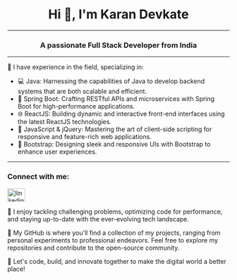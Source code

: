 <h1 align="center">Hi 👋, I'm Karan Devkate</h1>
<hr>
<h3 align="center">A passionate Full Stack Developer from India</h3>
<hr>
  <p>💼 I have experience in the field, specializing in:</p>
<ul>
 <li>💻 Java: Harnessing the capabilities of Java to develop backend systems that are both scalable and efficient.</li>
 <li> 🚀 Spring Boot: Crafting RESTful APIs and microservices with Spring Boot for high-performance applications.</li>
 <li> 🌐 ReactJS: Building dynamic and interactive front-end interfaces using the latest ReactJS technologies.</li>
 <li>📜 JavaScript & jQuery: Mastering the art of client-side scripting for responsive and feature-rich web applications.</li>
 <li>🎨 Bootstrap: Designing sleek and responsive UIs with Bootstrap to enhance user experiences.</li>
</ul>
<hr>
<h3 align="left">Connect with me:</h3>
<p align="left">
<a href="https://linkedin.com/in/linkedin.com/in/karan-devkate-374036203" target="blank"><img align="center" src="https://raw.githubusercontent.com/rahuldkjain/github-profile-readme-generator/master/src/images/icons/Social/linked-in-alt.svg" alt="linkedin.com/in/karan-devkate-374036203" height="30" width="40" /></a>
</p>

🔨 I enjoy tackling challenging problems, optimizing code for performance, and staying up-to-date with the ever-evolving tech landscape.

🌟 My GitHub is where you'll find a collection of my projects, ranging from personal experiments to professional endeavors. Feel free to explore my repositories and contribute to the open-source community.


🚀 Let's code, build, and innovate together to make the digital world a better place!
